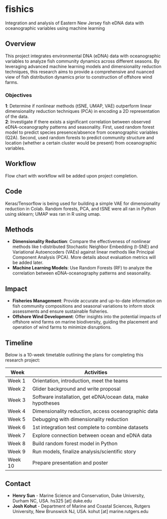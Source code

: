 # fishics
Integration and analysis of Eastern New Jersey fish eDNA data with oceanographic variables using machine learning

## Overview

This project integrates environmental DNA (eDNA) data with oceanographic variables to analyze fish community dynamics across different seasons. By leveraging advanced machine learning models and dimensionality reduction techniques, this research aims to provide a comprehensive and nuanced view of fish distribution dynamics prior to construction of offshore wind farms.

### Objectives

**1**: Determine if nonlinear methods (tSNE, UMAP, VAE) outperform linear dimensionality reduction techniques (PCA) in encoding a 2D representation of the data.  
**2**: Investigate if there exists a significant correlation between observed eDNA-oceanography patterns and seasonality. First, used random forest model to predict species presence/absence from oceanographic variables (Q2A). Second, used random forests to predict community structure and location (whether a certain cluster would be present) from oceanographic variables.

## Workflow

Flow chart with workflow will be added upon project completion.

## Code

Keras/Tensorflow is being used for building a simple VAE for dimensionality reduction in Colab. Random forests, PCA, and tSNE were all ran in Python using sklearn; UMAP was ran in R using umap. 

## Methods

- **Dimensionality Reduction**: Compare the effectiveness of nonlinear methods like t-distributed Stochastic Neighbor Embedding (t-SNE) and Variational Autoencoders (VAEs) against linear methods like Principal Component Analysis (PCA). More details about evaluation metrics will be added later.
- **Machine Learning Models**: Use Random Forests (RF) to analyze the correlation between eDNA-oceanography patterns and seasonality.

## Impact

- **Fisheries Management**: Provide accurate and up-to-date information on fish community compositions and seasonal variations to inform stock assessments and ensure sustainable fisheries.
- **Offshore Wind Development**: Offer insights into the potential impacts of offshore wind farms on marine biodiversity, guiding the placement and operation of wind farms to minimize disruptions.

## Timeline

Below is a 10-week timetable outlining the plans for completing this research project:

| **Week** | **Activities**                                      |
|----------|-----------------------------------------------------|
| Week 1   | Orientation, introduction, meet the teams           |
| Week 2   | Glider background and write proposal                |
| Week 3   | Software installation, get eDNA/ocean data, make hypotheses |
| Week 4   | Dimensionality reduction, access oceanographic data |
| Week 5   | Debugging with dimensionality reduction             |
| Week 6   | 1st integration test complete to combine datasets   |
| Week 7   | Explore connection between ocean and eDNA data      |
| Week 8   | Build random forest model in Python     |
| Week 9   | Run models, finalize analysis/scientific story      |
| Week 10  | Prepare presentation and poster          |

## Contact

- **Henry Sun** - Marine Science and Conservation, Duke University, Durham NC, USA. hs325 [at] duke.edu
- **Josh Kohut** - Department of Marine and Coastal Sciences, Rutgers University, New Brunswick NJ, USA. kohut [at] marine.rutgers.edu
